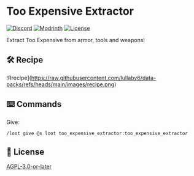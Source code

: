 # Too Expensive Extractor

[![Discord](https://img.shields.io/discord/1327308441324097681?label=discord&color=blue&logo=discord)](https://discord.gg/5UdcDa5xNC)
[![Modrinth](https://img.shields.io/modrinth/dt/too-expensive-extractor?label=modrinth&logo=modrinth)](https://modrinth.com/datapack/too-expensive-extractor)
[![License](https://img.shields.io/github/license/lullaby6/data-packs)](https://github.com/lullaby6/data-packs/blob/main/LICENSE)

Extract Too Expensive from armor, tools and weapons!

## 🛠️ Recipe

!Rrecipe](https://raw.githubusercontent.com/lullaby6/data-packs/refs/heads/main/images/recipe.png)

## ⌨️ Commands

Give:

```mcfunction
/loot give @s loot too_expensive_extractor:too_expensive_extractor
```

## 🪪 License

[AGPL-3.0-or-later](https://github.com/lullaby6/data-packs/blob/main/LICENSE)